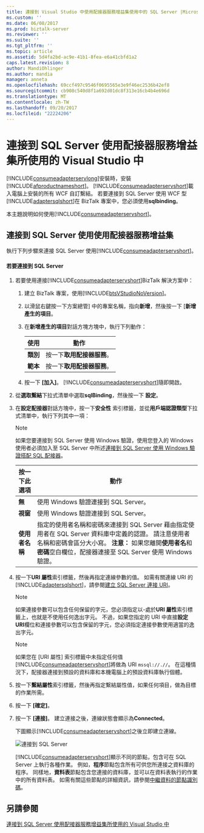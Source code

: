 ```yaml
---
title: 連接到 Visual Studio 中使用配接器服務增益集使用中的 SQL Server |Microsoft 文件
ms.custom: ''
ms.date: 06/08/2017
ms.prod: biztalk-server
ms.reviewer: ''
ms.suite: ''
ms.tgt_pltfrm: ''
ms.topic: article
ms.assetid: 5d4fa2bd-ac9e-41b1-8fea-e6a41cbfd1a2
caps.latest.revision: 8
author: MandiOhlinger
ms.author: mandia
manager: anneta
ms.openlocfilehash: 69ccf497c9546f0695565e3e9f46ec2536b42ef8
ms.sourcegitcommit: cb908c540d8f1a692d01dc8f313e16cb4b4e696d
ms.translationtype: MT
ms.contentlocale: zh-TW
ms.lasthandoff: 09/20/2017
ms.locfileid: "22224206"
---
```

# <a name="connect-to-sql-server-in-visual-studio-using-the-consume-adapter-service-add-in"></a>連接到 SQL Server 使用配接器服務增益集所使用的 Visual Studio 中
[!INCLUDE[consumeadapterservlong](../../includes/consumeadapterservlong-md.md)]安裝時，安裝[!INCLUDE[afproductnameshort](../../includes/afproductnameshort-md.md)]。 [!INCLUDE[consumeadapterservshort](../../includes/consumeadapterservshort-md.md)]載入電腦上安裝的所有 WCF 自訂繫結。 若要連接到 SQL Server 使用 WCF 型[!INCLUDE[adaptersqlshort](../../includes/adaptersqlshort-md.md)]在 BizTalk 專案中，您必須使用**sqlbinding**。  
  
 本主題說明如何使用[!INCLUDE[consumeadapterservshort](../../includes/consumeadapterservshort-md.md)]。  
  
## <a name="connecting-to-sql-server-using-consume-adapter-service-add-in"></a>連接到 SQL Server 使用使用配接器服務增益集  
 執行下列步驟來連接 SQL Server 使用[!INCLUDE[consumeadapterservshort](../../includes/consumeadapterservshort-md.md)]。  
  
#### <a name="to-connect-to-sql-server"></a>若要連接到 SQL Server  
  
1.  若要使用連接[!INCLUDE[consumeadapterservshort](../../includes/consumeadapterservshort-md.md)]BizTalk 解決方案中：  
  
    1.  建立 BizTalk 專案，使用[!INCLUDE[btsVStudioNoVersion](../../includes/btsvstudionoversion-md.md)]。  
  
    2.  以滑鼠右鍵按一下方案總管] 中的專案名稱，指向**新增**，然後按一下 [**新增產生的項目**。  
  
    3.  在**新增產生的項目**對話方塊方塊中，執行下列動作：  
  
        |使用|動作|  
        |--------------|----------------|  
        |**類別**|按一下**取用配接器服務**。|  
        |**範本**|按一下**取用配接器服務**。|  
  
    4.  按一下 **[加入]**。 [!INCLUDE[consumeadapterservshort](../../includes/consumeadapterservshort-md.md)]隨即開啟。  
  
2.  從**選取繫結**下拉式清單中選取**sqlBinding**，然後按一下 **設定**。  
  
3.  在**設定配接器**對話方塊中，按一下**安全性** 索引標籤，並從**用戶端認證類型**下拉式清單中，執行下列其中一項：  
  
    > [!NOTE]
    >  如果您要連接到 SQL Server 使用 Windows 驗證，使用您登入的 Windows 使用者必須加入至 SQL Server 中所述[連接到 SQL Server 使用 Windows 驗證搭配 SQL 配接器](../../adapters-and-accelerators/adapter-sql/connect-to-sql-server-using-windows-authentication-with-the-sql-adapter.md)。  
  
    |按一下此選項|動作|  
    |----------------|----------------|  
    |**無**|使用 Windows 驗證連接到 SQL Server。|  
    |**視窗**|使用 Windows 驗證連接到 SQL Server。|  
    |**使用者名稱**|指定的使用者名稱和密碼來連接到 SQL Server 藉由指定使用者在 SQL Server 資料庫中定義的認證。 請注意使用者名稱和密碼會區分大小寫。 **注意：** 如果您離開**使用者名**和**密碼**空白欄位，配接器連接至 SQL Server 使用 Windows 驗證。|  
  
4.  按一下**URI 屬性**索引標籤，然後再指定連線參數的值。 如需有關連線 URI 的[!INCLUDE[adaptersqlshort](../../includes/adaptersqlshort-md.md)]，請參閱[建立 SQL Server 連接 URI](../../adapters-and-accelerators/adapter-sql/create-the-sql-server-connection-uri.md)。  
  
    > [!NOTE]
    >  如果連接參數可以包含任何保留的字元，您必須指定以-處於**URI 屬性**索引標籤上，也就是不使用任何逸出字元。 不過，如果您指定的 URI 中直接**設定 URI**欄位和連接參數可以包含保留的字元，您必須指定連接參數使用適當的逸出字元。  
  
    > [!NOTE]
    >  如果您在 [URI 屬性] 索引標籤中未指定任何值[!INCLUDE[consumeadapterservshort](../../includes/consumeadapterservshort-md.md)]將做為 URI `mssql://.//`。 在這種情況下，配接器連接到預設的資料庫和本機電腦上的預設資料庫執行個體。  
  
5.  按一下**繫結屬性**索引標籤，然後再指定繫結屬性值，如果任何項目，做為目標的作業所需。  
  
6.  按一下 **[確定]**。  
  
7.  按一下 **[連接]**。 建立連接之後，連線狀態會顯示為**Connected**。  
  
     下圖顯示[!INCLUDE[consumeadapterservshort](../../includes/consumeadapterservshort-md.md)]之後立即建立連線。  
  
     ![連接到 SQL Server](../../adapters-and-accelerators/adapter-sql/media/661adb8a-5050-44d5-8db8-fdf0fe530b40.gif "661adb8a-5050-44d5-8db8-fdf0fe530b40")  
  
     [!INCLUDE[consumeadapterservshort](../../includes/consumeadapterservshort-md.md)]顯示不同的節點，包含可在 SQL Server 上執行各種作業。 例如，**程序**節點包含所有可供您所連接之資料庫的程序。 同樣地，**資料表**節點包含您連接的資料庫，並可以在資料表執行的作業中的所有資料表。 如需有關這些節點的詳細資訊，請參閱[中繼資料的節點識別碼](../../adapters-and-accelerators/adapter-sql/metadata-node-ids2.md)。  
  
## <a name="see-also"></a>另請參閱  
 [連接到 SQL Server 使用配接器服務增益集所使用的 Visual Studio 中](../../adapters-and-accelerators/adapter-sql/connect-to-sql-server-in-visual-studio-using-the-consume-adapter-service-add-in.md)